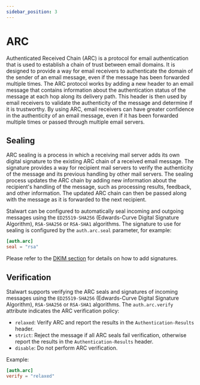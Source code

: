 ```yaml
---
sidebar_position: 3
---
```


# ARC

Authenticated Received Chain (ARC) is a protocol for email authentication that is used to establish a chain of trust between email domains. It is designed to provide a way for email receivers to authenticate the domain of the sender of an email message, even if the message has been forwarded multiple times. The ARC protocol works by adding a new header to an email message that contains information about the authentication status of the message at each hop along its delivery path. This header is then used by email receivers to validate the authenticity of the message and determine if it is trustworthy. By using ARC, email receivers can have greater confidence in the authenticity of an email message, even if it has been forwarded multiple times or passed through multiple email servers.

## Sealing

ARC sealing is a process in which a receiving mail server adds its own digital signature to the existing ARC chain of a received email message. The signature provides a way for recipient mail servers to verify the authenticity of the message and its previous handling by other mail servers. The sealing process updates the ARC chain by adding new information about the recipient's handling of the message, such as processing results, feedback, and other information. The updated ARC chain can then be passed along with the message as it is forwarded to the next recipient.

Stalwart can be configured to automatically seal incoming and outgoing messages using the `ED25519-SHA256` (Edwards-Curve Digital Signature Algorithm), `RSA-SHA256` or `RSA-SHA1` algorithms. The signature to use for sealing is configured by the `auth.arc.seal` parameter, for example:

```toml
[auth.arc]
seal = "rsa"
```

Please refer to the [DKIM section](/docs/smtp/authentication/dkim/overview) for details on how to add signatures.

## Verification

Stalwart supports verifying the ARC seals and signatures of incoming messages using the `ED25519-SHA256` (Edwards-Curve Digital Signature Algorithm), `RSA-SHA256` or `RSA-SHA1` algorithms. The `auth.arc.verify` attribute indicates the ARC verification policy:

- `relaxed`: Verify ARC and report the results in the `Authentication-Results` header.
- `strict`: Reject the message if all ARC seals fail verification, otherwise report the results in the `Authentication-Results` header.
- `disable`: Do not perform ARC verification.

Example:

```toml
[auth.arc]
verify = "relaxed"
```

